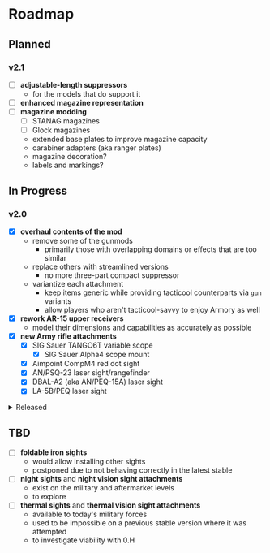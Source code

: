 # Roadmap

## Planned

### v2.1

- [ ] **adjustable-length suppressors**
  - for the models that do support it
- [ ] **enhanced magazine representation**
- [ ] **magazine modding**
  - [ ] STANAG magazines
  - [ ] Glock magazines
  - extended base plates to improve magazine capacity
  - carabiner adapters (aka ranger plates)
  - magazine decoration?
  - labels and markings?

## In Progress

### v2.0

- [x] **overhaul contents of the mod**
  - remove some of the gunmods
    - primarily those with overlapping domains or effects that are too similar
  - replace others with streamlined versions
    - no more three-part compact suppressor
  - variantize each attachment
    - keep items generic while providing tacticool counterparts via `gun` variants
    - allow players who aren't tacticool-savvy to enjoy Armory as well
- [x] **rework AR-15 upper receivers**
  - model their dimensions and capabilities as accurately as possible
- [x] **new Army rifle attachments**
  - [x] SIG Sauer TANGO6T variable scope
    - [x] SIG Sauer Alpha4 scope mount
  - [x] Aimpoint CompM4 red dot sight
  - [x] AN/PSQ-23 laser sight/rangefinder
  - [x] DBAL-A2 (aka AN/PEQ-15A) laser sight
  - [x] LA-5B/PEQ laser sight

<details>
	<summary>Released</summary>

## Released

### v1.1

- [x] **variable-zoom scopes**
- [x] **SOPMOD attachments**
  - [x] Block I
    - [x] KAC QDSS NT4 suppressor
    - [x] Aimpoint CompM2
    - [x] Leupold Mark 4 MR/T 2.5-8x36mm variable scope
    - [x] Trijicon RX01 reflex sight
      - [x] Trijicon RX14 Picatinny mount
  - [x] Block II
    - [x] EOTech 553 holographic sight
    - [x] EOTech EXPS3-0 holographic sight
    - [x] Elcan SpecterDR 1—4× scope
    - [x] Docter MRD
- [x] **audit installation time**
  - QD devices should behave as such

## v1.0

- [x] **remodel existing attachments**
- [x] **new attachments**
  - [x] suppressors
  - [x] muzzle brakes
  - [x] reflex sights
  - [x] scopes
  - [x] suppressor covers
  - [x] laser sights
  - [x] foregrips
  - [x] etc.
- [x] **QD suppressor mounting**
- [x] **specialized sight mounts**

</details>

## TBD

- [ ] **foldable iron sights**
  - would allow installing other sights
  - postponed due to not behaving correctly in the latest stable
- [ ] **night sights** and **night vision sight attachments**
  - exist on the military and aftermarket levels
  - to explore
- [ ] **thermal sights** and **thermal vision sight attachments**
  - available to today's military forces
  - used to be impossible on a previous stable version where it was attempted
  - to investigate viability with 0.H

